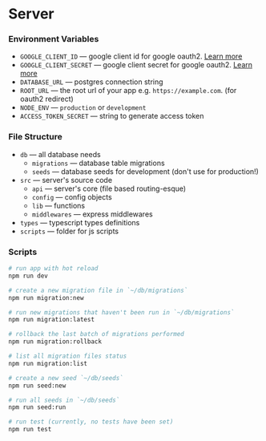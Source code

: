 # Server

### Environment Variables
* `GOOGLE_CLIENT_ID` &mdash; google client id for google oauth2. [Learn more](https://developers.google.com/identity/protocols/oauth2)
* `GOOGLE_CLIENT_SECRET` &mdash; google client secret for google oauth2. [Learn more](https://developers.google.com/identity/protocols/oauth2)
* `DATABASE_URL` &mdash; postgres connection string
* `ROOT_URL` &mdash; the root url of your app e.g. `https://example.com`. (for oauth2 redirect)
* `NODE_ENV` &mdash; `production` or `development`
* `ACCESS_TOKEN_SECRET` &mdash; string to generate access token

### File Structure
* `db` &mdash; all database needs
  * `migrations` &mdash; database table migrations 
  * `seeds` &mdash; database seeds for development (don't use for production!)
* `src` &mdash; server's source code
  * `api` &mdash; server's core (file based routing-esque)
  * `config` &mdash; config objects
  * `lib` &mdash; functions
  * `middlewares` &mdash; express middlewares
* `types` &mdash; typescript types definitions
* `scripts` &mdash; folder for js scripts

### Scripts
```sh
# run app with hot reload
npm run dev

# create a new migration file in `~/db/migrations`
npm run migration:new

# run new migrations that haven't been run in `~/db/migrations`
npm run migration:latest

# rollback the last batch of migrations performed
npm run migration:rollback

# list all migration files status
npm run migration:list

# create a new seed `~/db/seeds`
npm run seed:new

# run all seeds in `~/db/seeds`
npm run seed:run

# run test (currently, no tests have been set)
npm run test
```